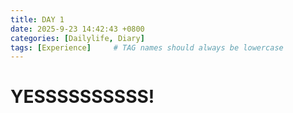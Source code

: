 ```yaml
---
title: DAY 1
date: 2025-9-23 14:42:43 +0800
categories: [Dailylife, Diary]
tags: [Experience]     # TAG names should always be lowercase
---
```


# YESSSSSSSSSS!